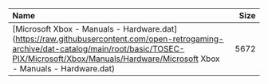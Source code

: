 |Name|Size|
|:---|---:|
|[Microsoft Xbox - Manuals - Hardware.dat](https://raw.githubusercontent.com/open-retrogaming-archive/dat-catalog/main/root/basic/TOSEC-PIX/Microsoft/Xbox/Manuals/Hardware/Microsoft Xbox - Manuals - Hardware.dat)|5672|
